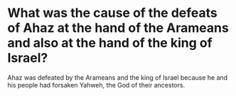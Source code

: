 # What was the cause of the defeats of Ahaz at the hand of the Arameans and also at the hand of the king of Israel?

Ahaz was defeated by the Arameans and the king of Israel because he and his people had forsaken Yahweh, the God of their ancestors.
